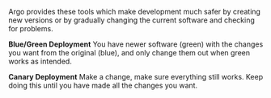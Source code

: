 Argo provides these tools which make development much safer by creating new versions or by gradually changing the current software and checking for problems.

**Blue/Green Deployment**
You have newer software (green) with the changes you want from the original (blue), and only change them out when green works as intended.

**Canary Deployment**
Make a change, make sure everything still works. Keep doing this until you have made all the changes you want.